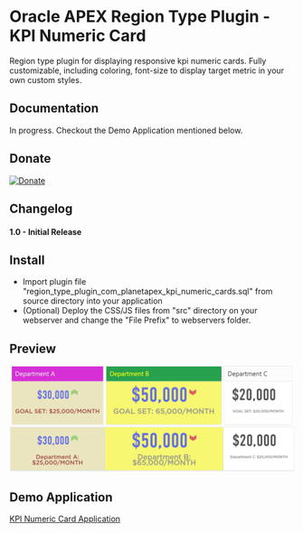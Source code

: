 
# Oracle APEX Region Type Plugin - KPI Numeric Card

Region type plugin for displaying responsive kpi numeric cards. Fully customizable, including coloring, font-size to display target metric in your own custom styles.



## Documentation

In progress. Checkout the Demo Application mentioned below.

## Donate

[![Donate](https://img.shields.io/badge/Donate-PayPal-green.svg)](https://www.paypal.me/MYasirAliShah/4)

## Changelog

#### 1.0 - Initial Release


## Install
- Import plugin file "region_type_plugin_com_planetapex_kpi_numeric_cards.sql" from source directory into your application
- (Optional) Deploy the CSS/JS files from "src" directory on your webserver and change the "File Prefix" to webservers folder.

## Preview
![Oracle Apex Plugin KPI Numeric Card](assets/kpiNumericCard.png "KPI Numeric Card")

## Demo Application
[KPI Numeric Card Application](https://apex.oracle.com/pls/apex/f?p=83009:50 "KPI Numeric Card Homepage")
